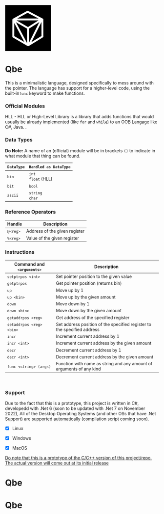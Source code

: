 <img src="Qbe.png" style="align-items: center" width="150"/>

# Qbe
This is a minimalistic language, designed specifically to mess around with the pointer. 
The language has support for a higher-level code, using the built-in`func` keyword to make functions.

### Official Modules
HLL - HLL or High-Level Library is a library that adds functions that would usually be already implemented (like `for` and `while`) to an OOB Langage like C#, Java. .


### Data Types
__Do Note:__ A name of an (official) module will be in brackets `()` to indicate in what module that thing can be found.

| `DataType` | `Handled as DataType`   |
|------------|-------------------------|
| `bin`      | `int` <br>`float` (HLL) |
| `bit`      | `bool`                  | 
| `ascii`    | `string` <br> `char`    |

### Reference Operators
| Handle    | Description                   |
|-----------|-------------------------------|
| `@<reg>`  | Address of the given register |
| `%<reg>`  | Value of the given register   |

### Instructions

| Command and `<arguments>` | Description                                                             |
|---------------------------|-------------------------------------------------------------------------|
| `setptrpos <int>`         | Set pointer position to the given value                                 |
| `getptrpos`               | Get pointer position (returns bin)                                      |
| `up`                      | Move up by 1                                                            |
| `up <bin>`                | Move up by the given amount                                             |
| `down`                    | Move down by 1                                                          |
| `down <bin>`              | Move down by the given amount                                           |
| `getaddrpos <reg>`        | Get address of the specified register                                   |
| `setaddrpos <reg> <bin>`  | Set address position of the specified register to the specified address | 
| `incr`                    | Increment current address by 1                                          |
| `incr <int>`              | Increment current address by the given amount                           |                                            
| `decr`                    | Decrement current address by 1                                          |
| `decr <int>`              | Decrement current address by the given amount                           |     
| `func <string> (args)`    | Function with name as string and any amount of arguments of any kind    |


<br>

### Support
Due to the fact that this is a prototype, this project is written in C#, developedd with .Net 6 (soon to be updated with .Net 7 on November 2022), All of the Desktop Operating Systems (and other OSs that have .Net Support) are supported automatically (compilation script coming soon).
- [x] Linux
- [x] Windows
- [x] MacOS


<ins> Do note that this is a prototype of the C/C++ version of this project/repo. The actual version will come out at its initial release </ins>
# Qbe
# Qbe
